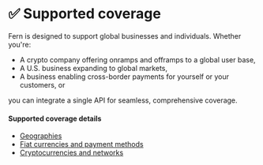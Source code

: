 # ✅ Supported coverage

Fern is designed to support global businesses and individuals. Whether you're:

* A crypto company offering onramps and offramps to a global user base,
* A U.S. business expanding to global markets,
* A business enabling cross-border payments for yourself or your customers, or

you can integrate a single API for seamless, comprehensive coverage.

#### Supported coverage details

* [Geographies](supported-coverage/geographies.md)
* [Fiat currencies and payment methods](supported-coverage/fiat.md)
* [Cryptocurrencies and networks](supported-coverage/crypto.md)

